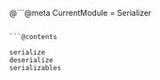 @```@meta
CurrentModule = Serializer
```

```@contents
```

```@docs
serialize
deserialize
serializables
```
